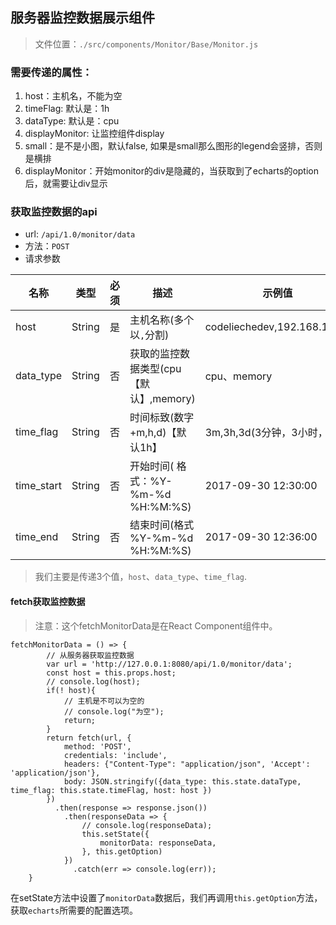 ## 服务器监控数据展示组件
> 文件位置：`./src/components/Monitor/Base/Monitor.js`

### 需要传递的属性：
1. host：主机名，不能为空
2. timeFlag: 默认是：1h
3. dataType: 默认是：cpu
4. displayMonitor: 让监控组件display
5. small：是不是小图，默认false, 如果是small那么图形的legend会竖排，否则是横排
6. displayMonitor：开始monitor的div是隐藏的，当获取到了echarts的option后，就需要让div显示

### 获取监控数据的api
- url: `/api/1.0/monitor/data`
- 方法：`POST`
- 请求参数

| 名称 | 类型 | 必须 | 描述 | 示例值 |
| --- | --- | --- | --- | --- |
| host | String | 是 | 主机名称(多个以`,`分割) | codeliechedev,192.168.1.123 | 
| data_type | String | 否 | 获取的监控数据类型(cpu【默认】,memory) | cpu、memory |
| time_flag | String | 否 | 时间标致(数字+m,h,d)【默认1h】 | 3m,3h,3d(3分钟，3小时，3天) |
| time_start | String | 否 | 开始时间( 格式：%Y-%m-%d %H:%M:%S) | 2017-09-30 12:30:00 |
| time_end | String | 否 | 结束时间(格式 %Y-%m-%d %H:%M:%S) | 2017-09-30 12:36:00 |


> 我们主要是传递3个值，`host`、`data_type`、`time_flag`.

#### fetch获取监控数据
> 注意：这个fetchMonitorData是在React Component组件中。  

```
fetchMonitorData = () => {
        // 从服务器获取监控数据
        var url = 'http://127.0.0.1:8080/api/1.0/monitor/data';
        const host = this.props.host;
        // console.log(host);
        if(! host){
            // 主机是不可以为空的
            // console.log("为空");
            return;
        }
        return fetch(url, {
            method: 'POST',
            credentials: 'include',
            headers: {"Content-Type": "application/json", 'Accept': 'application/json'},
            body: JSON.stringify({data_type: this.state.dataType, time_flag: this.state.timeFlag, host: host })
        })
          .then(response => response.json())
            .then(responseData => {
                // console.log(responseData);
                this.setState({
                    monitorData: responseData,
                }, this.getOption)
            })
              .catch(err => console.log(err));
    }
```

在setState方法中设置了`monitorData`数据后，我们再调用`this.getOption`方法，获取`echarts`所需要的配置选项。


